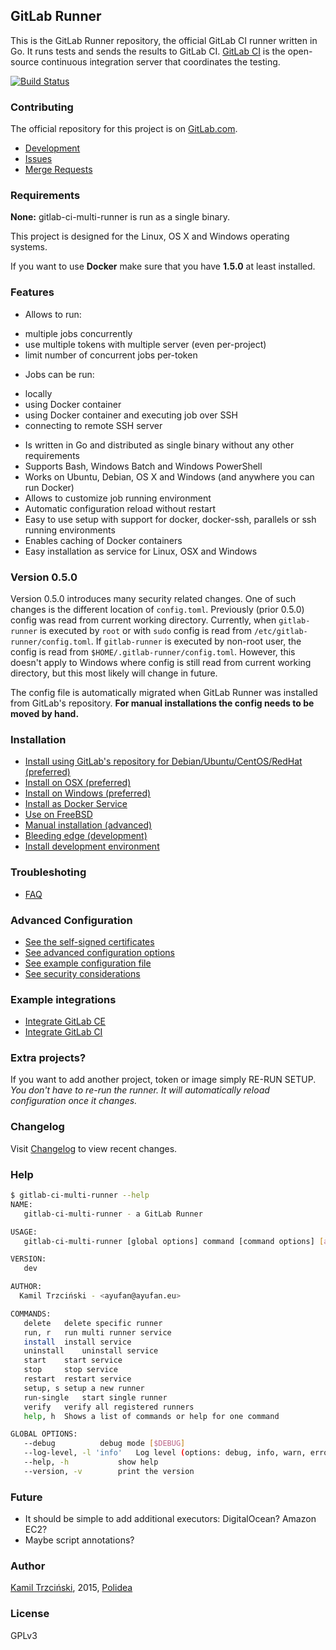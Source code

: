 ## GitLab Runner

This is the GitLab Runner repository, the official GitLab CI
runner written in Go. It runs tests and sends the results to GitLab CI.
[GitLab CI](https://about.gitlab.com/gitlab-ci) is the open-source
continuous integration server that coordinates the testing.

[![Build Status](https://ci.gitlab.com/projects/1885/status.png?ref=master)](https://ci.gitlab.com/projects/1885?ref=master)

### Contributing

The official repository for this project is on [GitLab.com](https://gitlab.com/gitlab-org/gitlab-ci-multi-runner).

* [Development](docs/development/README.md)
* [Issues](https://gitlab.com/gitlab-org/gitlab-ci-multi-runner/issues)
* [Merge Requests](https://gitlab.com/gitlab-org/gitlab-ci-multi-runner/merge_requests)

### Requirements

**None:** gitlab-ci-multi-runner is run as a single binary.

This project is designed for the Linux, OS X and Windows operating systems.

If you want to use **Docker** make sure that you have **1.5.0** at least installed.

### Features

* Allows to run:
 - multiple jobs concurrently
 - use multiple tokens with multiple server (even per-project)
 - limit number of concurrent jobs per-token
* Jobs can be run:
 - locally
 - using Docker container
 - using Docker container and executing job over SSH
 - connecting to remote SSH server
* Is written in Go and distributed as single binary without any other requirements
* Supports Bash, Windows Batch and Windows PowerShell
* Works on Ubuntu, Debian, OS X and Windows (and anywhere you can run Docker)
* Allows to customize job running environment
* Automatic configuration reload without restart
* Easy to use setup with support for docker, docker-ssh, parallels or ssh running environments
* Enables caching of Docker containers
* Easy installation as service for Linux, OSX and Windows

### Version 0.5.0

Version 0.5.0 introduces many security related changes. 
One of such changes is the different location of `config.toml`.
Previously (prior 0.5.0) config was read from current working directory.
Currently, when `gitlab-runner` is executed by `root` or with `sudo` config is read from `/etc/gitlab-runner/config.toml`.
If `gitlab-runner` is executed by non-root user, the config is read from `$HOME/.gitlab-runner/config.toml`.
However, this doesn't apply to Windows where config is still read from current working directory, but this most likely will change in future.

The config file is automatically migrated when GitLab Runner was installed from GitLab's repository.
**For manual installations the config needs to be moved by hand.**

### Installation

* [Install using GitLab's repository for Debian/Ubuntu/CentOS/RedHat (preferred)](docs/install/linux-repository.md)
* [Install on OSX (preferred)](docs/install/osx.md)
* [Install on Windows (preferred)](docs/install/windows.md)
* [Install as Docker Service](docs/install/docker.md)
* [Use on FreeBSD](docs/install/freebsd.md)
* [Manual installation (advanced)](docs/install/linux-manually.md)
* [Bleeding edge (development)](docs/install/bleeding-edge.md)
* [Install development environment](docs/development/README.md)

### Troubleshoting

* [FAQ](docs/faq/README.md)

### Advanced Configuration

* [See the self-signed certificates](docs/configuration/tls-self-signed.md)
* [See advanced configuration options](docs/configuration/advanced-configuration.md)
* [See example configuration file](config.toml.example)
* [See security considerations](docs/security/index.md)

### Example integrations

* [Integrate GitLab CE](docs/examples/gitlab.md)
* [Integrate GitLab CI](docs/examples/gitlab-ci.md)

### Extra projects?

If you want to add another project, token or image simply RE-RUN SETUP.
*You don't have to re-run the runner. It will automatically reload configuration once it changes.*

### Changelog

Visit [Changelog](CHANGELOG.md) to view recent changes.

### Help

```bash
$ gitlab-ci-multi-runner --help
NAME:
   gitlab-ci-multi-runner - a GitLab Runner

USAGE:
   gitlab-ci-multi-runner [global options] command [command options] [arguments...]

VERSION:
   dev

AUTHOR:
  Kamil Trzciński - <ayufan@ayufan.eu>

COMMANDS:
   delete	delete specific runner
   run, r	run multi runner service
   install	install service
   uninstall	uninstall service
   start	start service
   stop		stop service
   restart	restart service
   setup, s	setup a new runner
   run-single	start single runner
   verify	verify all registered runners
   help, h	Shows a list of commands or help for one command

GLOBAL OPTIONS:
   --debug			debug mode [$DEBUG]
   --log-level, -l 'info'	Log level (options: debug, info, warn, error, fatal, panic)
   --help, -h			show help
   --version, -v		print the version
```

### Future

* It should be simple to add additional executors: DigitalOcean? Amazon EC2?
* Maybe script annotations?

### Author

[Kamil Trzciński](mailto:ayufan@ayufan.eu), 2015, [Polidea](http://www.polidea.com/)

### License

GPLv3